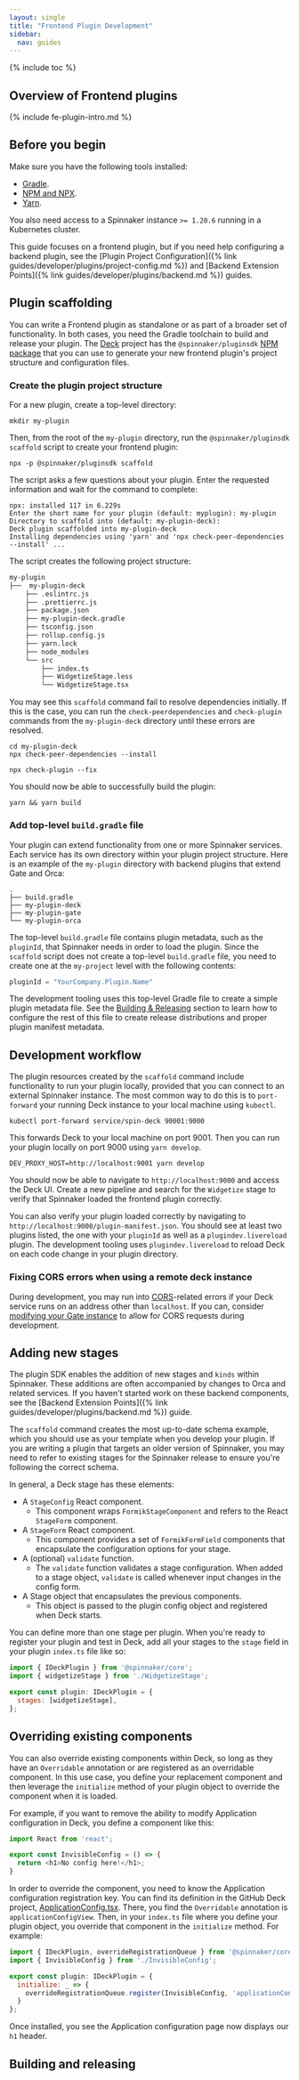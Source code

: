 ```yaml
---
layout: single
title: "Frontend Plugin Development"
sidebar:
  nav: guides
---
```


{% include toc %}

## Overview of Frontend plugins
{% include fe-plugin-intro.md %}

## Before you begin

Make sure you have the following tools installed:

- [Gradle](https://gradle.org/install/).
- [NPM and NPX](https://docs.npmjs.com/cli/v7/configuring-npm/install).
- [Yarn](https://yarnpkg.com/getting-started/install).

You also need access to a Spinnaker instance `>= 1.20.6` running in a Kubernetes cluster.

This guide focuses on a frontend plugin, but if you need help configuring
a backend plugin, see the [Plugin Project Configuration]({% link
guides/developer/plugins/project-config.md %}) and [Backend Extension Points]({%
link guides/developer/plugins/backend.md %}) guides.

##  Plugin scaffolding

You can write a Frontend plugin as standalone or as part of a broader set of functionality. In both cases, you need the Gradle toolchain to build and release your plugin. The [Deck](https://github.com/spinnaker/deck) project has the `@spinnaker/pluginsdk` [NPM package](https://www.npmjs.com/package/@spinnaker/pluginsdk) that you can use to generate your new frontend plugin's project structure and configuration files.

### Create the plugin project structure

For a new plugin, create a top-level directory:

```shell
mkdir my-plugin
```

Then, from the root of the `my-plugin` directory, run the `@spinnaker/pluginsdk`
`scaffold` script to create your frontend plugin:

```shell
npx -p @spinnaker/pluginsdk scaffold
```

The script asks a few questions about your plugin. Enter the requested
information and wait for the command to complete:

```shell
npx: installed 117 in 6.229s
Enter the short name for your plugin (default: myplugin): my-plugin
Directory to scaffold into (default: my-plugin-deck):
Deck plugin scaffolded into my-plugin-deck
Installing dependencies using 'yarn' and 'npx check-peer-dependencies --install' ...
```

The script creates the following project structure:

```bash
my-plugin
├──  my-plugin-deck
    ├── .eslintrc.js
    ├── .prettierrc.js
    ├── package.json  
    ├── my-plugin-deck.gradle  
    ├── tsconfig.json  
    ├── rollup.config.js  
    ├── yarn.lock  
    ├── node_modules  
    └── src  
        ├── index.ts  
        ├── WidgetizeStage.less  
        └── WidgetizeStage.tsx  
```  

You may see this `scaffold` command fail to resolve dependencies initially. If
this is the case, you can run the `check-peerdependencies` and `check-plugin`
commands from the `my-plugin-deck` directory until these errors are resolved.

```shell
cd my-plugin-deck
npx check-peer-dependencies --install
```

```shell
npx check-plugin --fix
```

You should now be able to successfully build the plugin:

```shell
yarn && yarn build
```

### Add top-level `build.gradle` file

Your plugin can extend functionality from one or more Spinnaker services. Each service has its own directory within your plugin project structure. Here is an example of the `my-plugin` directory with backend plugins that extend Gate and Orca:

```shell
.
├── build.gradle
├── my-plugin-deck
├── my-plugin-gate
└── my-plugin-orca
```

The top-level `build.gradle` file contains plugin metadata, such as the `pluginId`, that Spinnaker needs in order to load the plugin. Since the `scaffold` script does not create a top-level `build.gradle` file, you need to create one at the `my-project` level with the following contents:

```gradle
pluginId = "YourCompany.Plugin.Name"
```

The development tooling uses this top-level Gradle file to create a simple
plugin metadata file. See the [Building & Releasing](#building-and-releasing)
section to learn how to configure the rest of this file to create release
distributions and proper plugin manifest metadata.

## Development workflow

The plugin resources created by the `scaffold` command include functionality to
run your plugin locally, provided that you can connect to an external Spinnaker
instance. The most common way to do this is to `port-forward` your running Deck
instance to your local machine using `kubectl`.

```shell
kubectl port-forward service/spin-deck 90001:9000
```

This forwards Deck to your local machine on port 9001. Then you can run your plugin locally on port 9000 using `yarn develop`.

```shell
DEV_PROXY_HOST=http://localhost:9001 yarn develop
```

You should now be able to navigate to `http://localhost:9000` and access
the Deck UI.  Create a new pipeline and search for the `Widgetize` stage to verify that Spinnaker loaded the frontend plugin correctly.

You can also verify your plugin loaded correctly by navigating to
`http://localhost:9000/plugin-manifest.json`. You should see at least two
plugins listed, the one with your `pluginId` as well as a `plugindev.livereload`
plugin. The development tooling uses `plugindev.livereload` to reload Deck on
each code change in your plugin directory.

### Fixing CORS errors when using a remote deck instance

During development, you may run into
[CORS](https://developer.mozilla.org/en-US/docs/Web/HTTP/CORS)-related
errors if your Deck service runs on an address other than
`localhost`. If you can, consider [modifying your Gate
instance](https://support.armory.io/support?id=kb_article_view&sysparm_article=KB0010084)
to allow for CORS requests during development.

## Adding new stages

The plugin SDK enables the addition of new stages and `kinds` within
Spinnaker.  These additions are often accompanied by changes to Orca and
related services. If you haven't started work on these backend components,
see the [Backend Extension Points]({% link guides/developer/plugins/backend.md %}) guide.

The `scaffold` command creates the most up-to-date schema example, which you
should use as your template when you develop your plugin. If you are writing
a plugin that targets an older version of Spinnaker, you may need to refer to
existing stages for the Spinnaker release to ensure you're following the correct schema.

In general, a Deck stage has these elements:

- A `StageConfig` React component.
    - This component wraps `FormikStageComponent` and refers to the React `StageForm` component.
- A `StageForm` React component.
    - This component provides a set of `FormikFormField` components that
      encapsulate the configuration options for your stage.
- A (optional) `validate` function.
    - The `validate` function validates a stage configuration. When added to a stage object, `validate` is called whenever input changes in the config form.
- A Stage object that encapsulates the previous components.
    - This object is passed to the plugin config object and registered
      when Deck starts.

You can define more than one stage per plugin. When you're ready to register
your plugin and test in Deck, add all your stages to the `stage` field in your
plugin `index.ts` file like so:

```javascript
import { IDeckPlugin } from '@spinnaker/core';
import { widgetizeStage } from './WidgetizeStage';

export const plugin: IDeckPlugin = {
  stages: [widgetizeStage],
};
```

<!-- FIXME link to a frontend plugin example
https://github.com/spinnaker-plugin-examples/pf4jStagePlugin  needs to be updated to use the latest architecture
-->

## Overriding existing components

You can also override existing components within Deck, so long as they have
an `Overridable` annotation or are registered as an overridable component. In
this use case, you define your replacement component and then leverage the
`initialize` method of your plugin object to override the component when it is
loaded.

For example, if you want to remove the ability to modify Application
configuration in Deck, you define a component like this:

```javascript
import React from 'react';

export const InvisibleConfig = () => {
  return <h1>No config here!</h1>;
}
```

In order to override the component, you need to know the Application
configuration registration key. You can find its definition in the
GitHub Deck project, [ApplicationConfig.tsx](https://github.com/spinnaker/deck/blob/43a0f56fa85fa1714fef0ba73810c90761f5996d/app/scripts/modules/core/src/application/config/ApplicationConfig.tsx). There, you find the `Overridable` annotation is
`applicationConfigView`. Then, in your `index.ts` file where you define your plugin object, you override that component in the `initialize` method. For example:


```javascript
import { IDeckPlugin, overrideRegistrationQueue } from '@spinnaker/core';
import { InvisibleConfig } from './InvisibleConfig';

export const plugin: IDeckPlugin = {
  initialize: _ => {
    overrideRegistrationQueue.register(InvisibleConfig, 'applicationConfigView')
  }
};
```

Once installed, you see the Application configuration page now displays our `h1`
header.

## Building and releasing


